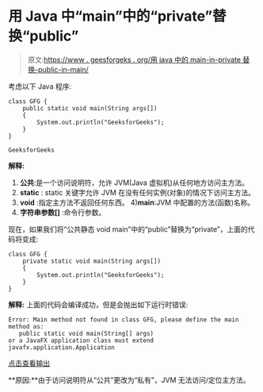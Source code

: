 # 用 Java 中“main”中的“private”替换“public”

> 原文:[https://www . geesforgeks . org/用 java 中的 main-in-private 替换-public-in-main/](https://www.geeksforgeeks.org/replacing-public-with-private-in-main-in-java/)

考虑以下 Java 程序:

```
class GFG {
    public static void main(String args[])
    {
        System.out.println("GeeksforGeeks");
    }
}
```

```
GeeksforGeeks
```

**解释:**
1) **公共**:是一个访问说明符，允许 JVM(Java 虚拟机)从任何地方访问主方法。
2) **static** : static 关键字允许 JVM 在没有任何实例(对象)的情况下访问主方法。
3) **void** :指定主方法不返回任何东西。
4)**main**:JVM 中配置的方法(函数)名称。
5) **字符串参数[]** :命令行参数。

现在，如果我们将“公共静态 void main”中的“public”替换为“private”，上面的代码将变成:

```
class GFG {
    private static void main(String args[])
    {
        System.out.println("GeeksforGeeks");
    }
}
```

**解释:**
上面的代码会编译成功，但是会抛出如下运行时错误:

```
Error: Main method not found in class GFG, please define the main method as:
   public static void main(String[] args)
or a JavaFX application class must extend javafx.application.Application

```

[点击查看输出](https://ide.geeksforgeeks.org/1xiyRfzF0W)

**原因:**由于访问说明符从“公共”更改为“私有”，JVM 无法访问/定位主方法。